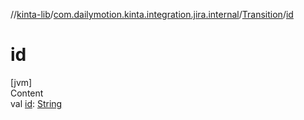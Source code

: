 //[kinta-lib](../../../index.md)/[com.dailymotion.kinta.integration.jira.internal](../index.md)/[Transition](index.md)/[id](id.md)



# id  
[jvm]  
Content  
val [id](id.md): [String](https://kotlinlang.org/api/latest/jvm/stdlib/kotlin/-string/index.html)  



